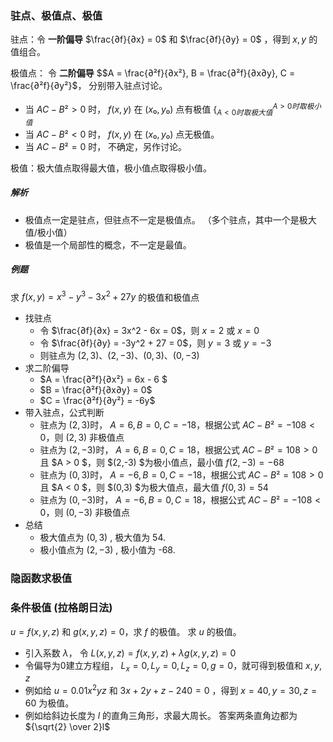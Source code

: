 
### 驻点、极值点、极值

驻点：令 **一阶偏导** $\frac{∂f}{∂x} = 0$ 和 $\frac{∂f}{∂y} = 0$ ，得到 $x,y$ 的值组合。

极值点： 令 **二阶偏导** $$A = \frac{∂²f}{∂x²}, B = \frac{∂²f}{∂x∂y}, C = \frac{∂²f}{∂y²}$， 分别带入驻点讨论。
- 当 $AC - B² > 0$ 时， $f(x,y)$ 在 $(x₀,y₀)$ 点有极值 $\Big\lbrace^{A > 0 时取极小值}_{A < 0 时取极大值}$
- 当 $AC - B² < 0$ 时， $f(x,y)$ 在 $(x₀,y₀)$ 点无极值。
- 当 $AC - B² = 0$ 时， 不确定，另作讨论。

极值：极大值点取得最大值，极小值点取得极小值。

##### 解析
- 极值点一定是驻点，但驻点不一定是极值点。 （多个驻点，其中一个是极大值/极小值）
- 极值是一个局部性的概念，不一定是最值。


##### 例题
求 $f(x,y) = x^3 - y^3 - 3x^2 + 27y$ 的极值和极值点
- 找驻点
  - 令 $\frac{∂f}{∂x} = 3x^2 - 6x = 0$，则 $x = 2$ 或 $x = 0$
  - 令 $\frac{∂f}{∂y} = -3y^2 + 27 = 0$，则 $y = 3$ 或 $y = -3$ 
  - 则驻点为 $(2,3) 、(2,-3) 、(0,3)、(0,-3)$
- 求二阶偏导
  - $A = \frac{∂²f}{∂x²} = 6x - 6 $
  - $B = \frac{∂²f}{∂x∂y} = 0$
  - $C = \frac{∂²f}{∂y²} = -6y$
- 带入驻点，公式判断
  - 驻点为 $(2,3)$时， $A = 6 , B = 0 , C = -18$，根据公式 $AC - B² = -108 < 0$，则 $(2,3)$ 非极值点
  - 驻点为 $(2,-3)$时， $A = 6 , B = 0 , C = 18$，根据公式 $AC - B² = 108 > 0$ 且 $A > 0 $，则 $(2,-3) $为极小值点，最小值 $f(2,-3) = -68$
  - 驻点为 $(0,3)$时， $A = -6 , B =  0 , C = -18$，根据公式 $AC - B² = 108 > 0$且 $A < 0 $，则 $(0,3) $为极大值点，最大值 $f(0,3) = 54$
  - 驻点为 $(0,-3)$时， $A = -6 , B = 0 , C = 18$，根据公式 $AC - B² = -108 < 0$，则 $(0,-3)$ 非极值点
- 总结
  - 极大值点为 $(0,3)$ , 极大值为 54.
  - 极小值点为 $(2,-3)$ , 极小值为 -68.



### 隐函数求极值


### 条件极值 (拉格朗日法)
$u = f(x,y,z)$ 和 $g(x,y,z) = 0$，求 $f$ 的极值。 求 $u$ 的极值。
  - 引入系数 $\lambda$， 令 $L(x,y,z) = f(x,y,z) + \lambda g(x,y,z) = 0$
  - 令偏导为0建立方程组， $L_x = 0, L_y = 0, L_z = 0, g = 0$，就可得到极值和 $x,y,z$
  - 例如给 $u = 0.01x^2yz$ 和 $3x+2y+z-240=0$ ，得到 $x=40,y=30,z=60$ 为极值。
  - 例如给斜边长度为 $l$ 的直角三角形，求最大周长。 答案两条直角边都为 ${\sqrt{2} \over 2}l$